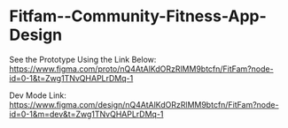 # Fitfam--Community-Fitness-App-Design

See the Prototype Using the Link Below:
https://www.figma.com/proto/nQ4AtAlKdORzRlMM9btcfn/FitFam?node-id=0-1&t=Zwg1TNvQHAPLrDMq-1 

Dev Mode Link:
https://www.figma.com/design/nQ4AtAlKdORzRlMM9btcfn/FitFam?node-id=0-1&m=dev&t=Zwg1TNvQHAPLrDMq-1
